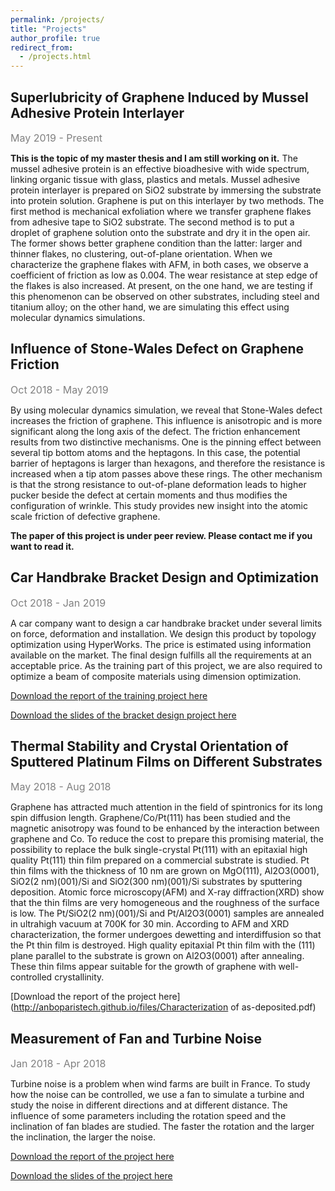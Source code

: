 ```yaml
---
permalink: /projects/
title: "Projects"
author_profile: true
redirect_from: 
  - /projects.html
---
```


## Superlubricity of Graphene Induced by Mussel Adhesive Protein Interlayer

<font color="gray" size = "3">May 2019 - Present</font>

<b>This is the topic of my master thesis and I am still working on it.</b> The mussel adhesive protein is an effective bioadhesive with wide spectrum, linking organic tissue with glass, plastics and metals. Mussel adhesive protein interlayer is prepared on SiO2 substrate by immersing the substrate into protein solution. Graphene is put on this interlayer by two methods. The first method is mechanical exfoliation where we transfer graphene flakes from adhesive tape to SiO2 substrate. The second method is to put a droplet of graphene solution onto the substrate and dry it in the open air. The former shows better graphene condition than the latter: larger and thinner flakes, no clustering, out-of-plane orientation. When we characterize the graphene flakes with AFM, in both cases, we observe a coefficient of friction as low as 0.004. The wear resistance at step edge of the flakes is also increased. At present, on the one hand, we are testing if this phenomenon can be observed on other substrates, including steel and titanium alloy; on the other hand, we are simulating this effect using molecular dynamics simulations.


## Influence of Stone-Wales Defect on Graphene Friction

<font color="gray" size = "3">Oct 2018 - May 2019</font>

By using molecular dynamics simulation, we reveal that Stone-Wales defect increases the friction of graphene. This influence is anisotropic and is more significant along the long axis of the defect. The friction enhancement results from two distinctive mechanisms. One is the pinning effect between several tip bottom atoms and the heptagons. In this case, the potential barrier of heptagons is larger than hexagons, and therefore the resistance is increased when a tip atom passes above these rings. The other mechanism is that the strong resistance to out-of-plane deformation leads to higher pucker beside the defect at certain moments and thus modifies the configuration of wrinkle. This study provides new insight into the atomic scale friction of defective graphene.

<b>The paper of this project is under peer review. Please contact me if you want to read it.</b>


## Car Handbrake Bracket Design and Optimization

<font color="gray" size = "3">Oct 2018 - Jan 2019</font>

A car company want to design a car handbrake bracket under several limits on force, deformation and installation. We design this product by topology optimization using HyperWorks. The price is estimated using information available on the market. The final design fulfills all the requirements at an acceptable price. As the training part of this project, we are also required to optimize a beam of composite materials using dimension optimization.

[Download the report of the training project here](http://anboparistech.github.io/files/BeamOptimization.pdf)

[Download the slides of the bracket design project here](http://anboparistech.github.io/files/BracketDesign.pptx)


## Thermal Stability and Crystal Orientation of Sputtered Platinum Films on Different Substrates

<font color="gray" size = "3">May 2018 - Aug 2018</font>

Graphene has attracted much attention in the field of spintronics for its long spin diffusion length. Graphene/Co/Pt(111) has been studied and the magnetic anisotropy was found to be enhanced by the interaction between graphene and Co. To reduce the cost to prepare this promising material, the possibility to replace the bulk single-crystal Pt(111) with an epitaxial high quality Pt(111) thin film prepared on a commercial substrate is studied. Pt thin films with the thickness of 10 nm are grown on MgO(111), Al2O3(0001), SiO2(2 nm)(001)/Si and SiO2(300 nm)(001)/Si substrates by sputtering deposition. Atomic force microscopy(AFM) and X-ray diffraction(XRD) show that the thin films are very homogeneous and the roughness of the surface is low. The Pt/SiO2(2 nm)(001)/Si and Pt/Al2O3(0001) samples are annealed in ultrahigh vacuum at 700K for 30 min. According to AFM and XRD characterization, the former undergoes dewetting and interdiffusion so that the Pt thin film is destroyed. High quality epitaxial Pt thin film with the (111) plane parallel to the substrate is grown on Al2O3(0001) after annealing. These thin films appear suitable for the growth of graphene with well-controlled crystallinity.

[Download the report of the project here](http://anboparistech.github.io/files/Characterization of as-deposited.pdf)


## Measurement of Fan and Turbine Noise

<font color="gray" size = "3">Jan 2018 - Apr 2018</font>

Turbine noise is a problem when wind farms are built in France. To study how the noise can be controlled, we use a fan to simulate a turbine and study the noise in different directions and at different distance. The influence of some parameters including the rotation speed and the inclination of fan blades are studied. The faster the rotation and the larger the inclination, the larger the noise.

[Download the report of the project here](http://anboparistech.github.io/files/caracterisation-experimentale-du.pdf)

[Download the slides of the project here](http://anboparistech.github.io/files/caracterisation-experimentale-du.pptx)



